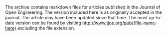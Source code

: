 The archive contains markdown files for articles published in the Journal of Open Engineering. The version included here is as originally accepted in the journal. The article may have been updated since that time. The most up-to-date version can be found by visiting http://www.tjoe.org/pub/{file-name-here} excluding the file extension.
